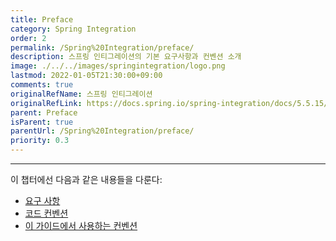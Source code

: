```yaml
---
title: Preface
category: Spring Integration
order: 2
permalink: /Spring%20Integration/preface/
description: 스프링 인티그레이션의 기본 요구사항과 컨벤션 소개
image: ./../../images/springintegration/logo.png
lastmod: 2022-01-05T21:30:00+09:00
comments: true
originalRefName: 스프링 인티그레이션
originalRefLink: https://docs.spring.io/spring-integration/docs/5.5.15/reference/html/index-single.html#preface
parent: Preface
isParent: true
parentUrl: /Spring%20Integration/preface/
priority: 0.3
---
```


---

이 챕터에선 다음과 같은 내용들을 다룬다:

- [요구 사항](../requirements)
- [코드 컨벤션](../code-conventions)
- [이 가이드에서 사용하는 컨벤션](../guide-conventions)

